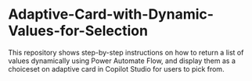 # Adaptive-Card-with-Dynamic-Values-for-Selection
This repository shows step-by-step instructions on how to return a list of values dynamically using Power Automate Flow, and display them as a choiceset on adaptive card in Copilot Studio for users to pick from. 
